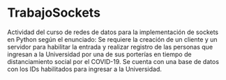 # TrabajoSockets
Actividad del curso de redes de datos para la implementación de sockets en Python según el enunciado: 
Se requiere la creación de un cliente y un servidor para habilitar la entrada y realizar registro de las personas que ingresan a la Universidad por una de sus porterías en tiempo de distanciamiento social por el COVID-19. Se cuenta con una base de datos con los IDs habilitados para ingresar a la Universidad.
